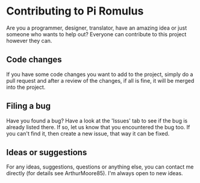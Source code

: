 Contributing to Pi Romulus
==========================

Are you a programmer, designer, translator, have an amazing idea or just someone who wants to help out?
Everyone can contribute to this project however they can.

Code changes
------------
If you have some code changes you want to add to the project, simply do a pull request and after a review of the changes, if
all is fine, it will be merged into the project.

Filing a bug
------------
Have you found a bug? Have a look at the 'Issues' tab to see if the bug is already listed there. If so, let us know that you
encountered the bug too. If you can't find it, then create a new issue, that way it can be fixed.

Ideas or suggestions
--------------------
For any ideas, suggestions, questions or anything else, you can contact me directly (for details see ArthurMoore85).
I'm always open to new ideas.
